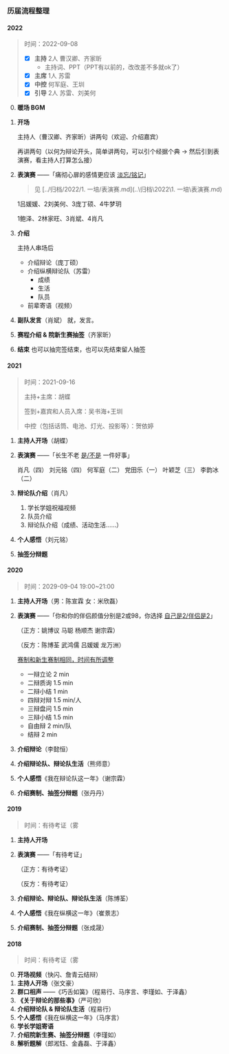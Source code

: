 ### 历届流程整理
#### 2022

> 时间：2022-09-08
> - [x] **主持** 2人 曹汉卿、齐家昕
>   - 主持词、PPT（PPT有以前的，改改差不多就ok了）
> - [x] **主席** 1人 苏雷
> - [x] **中控** 何军庭、王圳
> - [x] **引导** 2人 苏雷、刘美何

0. **暖场 BGM**
1. **开场**
   
   主持人（曹汉卿、齐家昕）讲两句（欢迎、介绍嘉宾）
   
   再讲两句（以何为辩论开头，简单讲两句，可以引个经据个典 -> 然后引到表演赛，看主持人打算怎么接）
   
3. **表演赛** ——「痛彻心扉的感情更应该 <u>淡忘/铭记</u>」
   > 见 [../归档/2022/1. 一培/表演赛.md](..\归档\2022\1. 一培\表演赛.md) 

   1吕媛媛、2刘美何、3庞丁硕、4牛梦玥
   
   1鲍泽、2林家旺、3肖斌、4肖凡
   
5. **介绍**
   
   主持人串场后
   - 介绍辩论（庞丁硕）
   - 介绍纵横辩论队（苏雷）
     - 成绩
     - 生活
     - 队员
   - 前辈寄语（视频）
7. **副队发言**（肖斌）
   就，发言。
8. **赛程介绍 & 院新生赛抽签**（齐家昕）
9. **结束**
   也可以抽完签结束，也可以先结束留人抽签

#### 2021
> 时间：2021-09-16
> 
> 主持+主席：胡蝶
> 
> 签到+嘉宾和人员入席：吴书海+王圳
> 
> 中控（包括话筒、电池、灯光、投影等）：贺依婷

1. **主持人开场**（胡蝶）
2. **表演赛** ——「长生不老 <u>是/不是</u> 一件好事」
   
   肖凡（四） 刘元铭（四） 何军庭（二） 党田乐（一）  叶颖芝（三）  李韵冰（二）
4. **辩论队介绍**（肖凡）
   1. 学长学姐祝福视频
   2. 队员介绍
   3. 辩论队介绍（成绩、活动生活……）
5. **个人感悟**（刘元铭）
6. **抽签分辩题**

#### 2020
> 时间：2029-09-04 19:00~21:00

1. **主持人开场**（男：陈宣霖 女：米欣磊）
2. **表演赛** ——「你和你的伴侣颜值分别是2或98，你选择 <u>自己是2/伴侣是2</u>」
   
   （正方：姚博议 马聪 杨顺杰 谢宗霖）
   
   （反方：陈博荃 武鸿儒 吕媛媛 龙万洲）
   
   <u>赛制和新生赛制相同，时间有所调整</u>
   
   * 一辩立论  2    min
   * 二辩质询  1.5  min
   * 二辩小结  1    min
   * 四辩对辩  1.5  min/人
   * 三辩盘问  1.5  min
   * 三辩小结  1.5  min
   * 自由辩    2    min/队
   * 结辩      2    min
4. **介绍辩论**（李懿恒）
5. **介绍辩论队、辩论队生活**（熊师意）
6. **个人感悟**《我在辩论队这一年》（谢宗霖）
7. **介绍赛制、抽签分辩题**（张丹丹）

#### 2019
> 时间：有待考证（雾

1. **主持人开场**
2. **表演赛** ——「有待考证」
   
   （正方：有待考证）
   
   （反方：有待考证）
4. **介绍辩论、辩论队、辩论队生活**（陈博荃）
5. **个人感悟**《我在纵横这一年》（崔景志）
6. **介绍赛制、抽签分辩题**（张成晟）

#### 2018
> 时间：有待考证（雾

0. **开场视频**（快闪、詹青云结辩）
1. **主持人开场**（张文豪）
2. **群口相声** ——《巧舌如簧》（程易行、马序言、李瑾如、于泽鑫）
3. **《关于辩论的那些事》**（严可欣）
4. **介绍辩论队 &amp; 辩论队生活**（程易行）
5. **个人感悟**《我在纵横这一年》（马序言）
6. **学长学姐寄语**
7. **介绍院新生赛、抽签分辩题**（李瑾如）
8. **解析题解**（郎淞钰、金鑫磊、于泽鑫）
